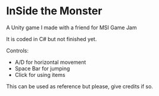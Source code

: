 # InSide the Monster
A Unity game I made with a friend for MSI Game Jam

It is coded in C# but not finished yet. 

Controls:

- A/D for horizontal movement
- Space Bar for jumping
- Click for using items

This can be used as reference but please, give credits if so. 
